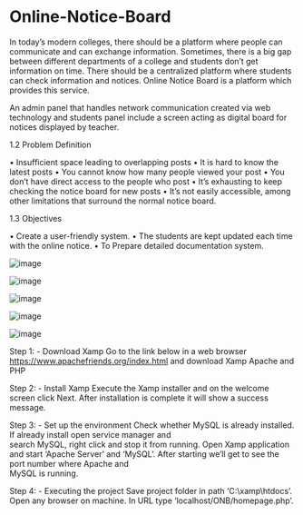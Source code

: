 # Online-Notice-Board

In today’s modern colleges, there should be a platform where people can communicate and can 
exchange information. Sometimes, there is a big gap between different departments of a college 
and students don’t get information on time. There should be a centralized platform where 
students can check information and notices. Online Notice Board is a platform which provides this service.

 
An admin panel that handles network communication created via web technology and students 
panel include a screen acting as digital board for notices displayed by teacher. 

1.2	Problem Definition
 
•	Insufficient space leading to overlapping posts
•	It is hard to know the latest posts
•	You cannot know how many people viewed your post
•	You don’t have direct access to the people who post
•	It’s exhausting to keep checking the notice board for new posts
•	It’s not easily accessible, among other limitations that surround the normal notice board.

1.3	Objectives
 
•	Create a user-friendly system.
•	The students are kept updated each time with the online notice.
•	 To Prepare detailed documentation system.

![image](https://user-images.githubusercontent.com/91027505/197965009-fe1a1463-bfca-41f5-8c38-d8079ef59c63.png)

![image](https://user-images.githubusercontent.com/91027505/197965039-2a58a2c8-7203-4ca5-8dad-8295b4b33071.png)

![image](https://user-images.githubusercontent.com/91027505/197965053-1c484c50-59d3-4e46-8de0-8c2d81fb4423.png)

![image](https://user-images.githubusercontent.com/91027505/197965092-45db7f53-d9bc-45b1-a04e-9e9ea5553bde.png)

![image](https://user-images.githubusercontent.com/91027505/197965116-14c498df-3b19-40e0-93b4-b0ce84eae117.png)

Step 1: - Download Xamp
Go to the link below in a web browser 
https://www.apachefriends.org/index.html
and download Xamp Apache and PHP

Step 2: - Install Xamp
Execute the Xamp installer and on the welcome screen click Next. After 
installation is complete it will show a success message.

Step 3: - Set up the environment
Check whether MySQL is already installed. If already install open service 
manager and      
search MySQL, right click and stop it from running.
Open Xamp application and start ‘Apache Server’ and ‘MySQL’.
After starting we’ll get to see the port number where Apache and     
MySQL is   running.

Step 4: - Executing the project
Save project folder in path ‘C:\xamp\htdocs’.
Open any browser on machine. In URL type 
‘localhost/ONB/homepage.php’.

